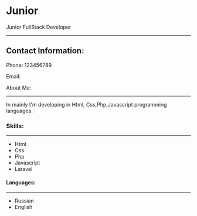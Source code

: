 # Junior

Junior FullStack Developer

******

## Contact Information:

Phone:  123456789

Email:

About Me:
_______

In mainly I'm developing in Html, Css,Php,Javascript programming languages.

### Skills:
___________

- Html
- Css
- Php
- Javascript
- Laravel

#### Languages:
______

- Russian
- English